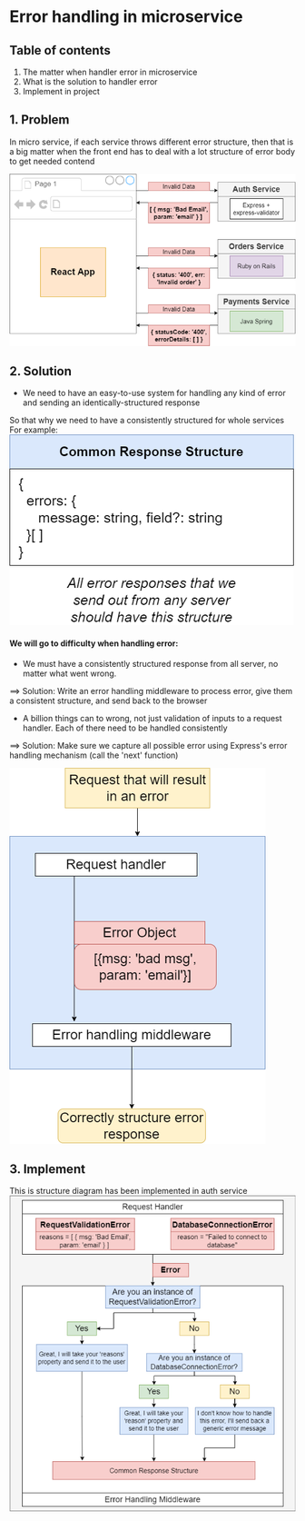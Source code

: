 # Error handling in microservice

## Table of contents

1. The matter when handler error in microservice
2. What is the solution to handler error
3. Implement in project

## 1. Problem

In micro service, if each service throws different error structure, then
that is a big matter when the front end has to deal with a lot structure of error body to get needed contend

![alt text](../../assets/issue-error-structure.png)


## 2. Solution
- We need to have an easy-to-use system for handling any kind of error and sending an identically-structured response

So that why we need to have a consistently structured for whole services
For example:
![alt text](../../assets/common-error-structure.png)

#### We will go to difficulty when handling error:

- We must have a consistently structured response from all server, no matter what went wrong.

==> Solution: Write an error handling middleware to process error, give them a consistent structure, and send back to the browser

- A billion things can to wrong, not just validation of inputs to a request handler. Each of there need to be handled
consistently

==> Solution: Make sure we capture all possible error using Express's error handling mechanism (call the 'next' function)

![alt text](../../assets/error-handler.png)


## 3. Implement

This is structure diagram has been implemented in auth service
![alt text](../../assets/custorm-error-handler.png)
